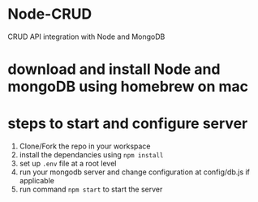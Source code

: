 # Node-CRUD
CRUD API integration with Node and MongoDB

# download and install Node and mongoDB using homebrew on mac


# steps to start and configure server
1. Clone/Fork the repo in your workspace
2. install the dependancies using `npm install`
3. set up `.env` file at a root level
4. run your mongodb server and change configuration at config/db.js if applicable
5. run command `npm start` to start the server